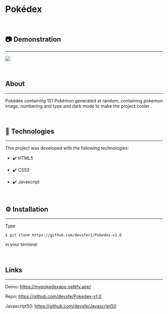 # Pokédex
<br>
<h2>📷 Demonstration</h2>
<hr>
<p>
    <img src="https://user-images.githubusercontent.com/58652794/107089277-215b5880-67dd-11eb-83df-ad5b59f4d6f3.gif">
</p>
<br>
<h2>About</h2>
<hr>
<p>Pokédex containing 151 Pokémon generated at random, containing pokemon image, numbering and type and dark mode to make the project cooler
.</p>
<br>
<h2>🚀 Technologies</h2>
<hr>
<p>This project was developed with the following technologies:</p>
<ul>
    <li><p>✔️ HTML5</p></li>
    <li><p>✔️ CSS3</p></li>
    <li><p>✔️ Javascript</p></li>
</ul>
<br>
<h2>⚙️ Installation</h2>
<hr>
<p>Type <pre><code>$ git clone https://github.com/devsfer1/Pokedex-v1.0</code></pre> in your terminal</p>
<br>
<h2>Links</h2>
<hr>
<p>Demo: <a href="https://mypokedexapp.netlify.app/">https://mypokedexapp.netlify.app/ </a></p>
<p>Repo: <a href="https://github.com/devsfe/Pokedex-v1.0">https://github.com/devsfe/Pokedex-v1.0 </a></p>
<p>Javascript50: <a href="https://github.com/devsfe/Javascript50">https://github.com/devsfe/Javascript50 </a></p>
